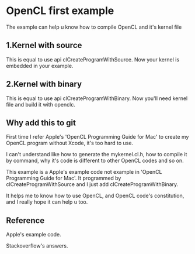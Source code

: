 # OpenCL first example

The example can help u know how to compile OpenCL and it's kernel file 

## 1.Kernel with source
This is equal to use api clCreateProgramWithSource.
Now your kernel is embedded in your example.

## 2.Kernel with binary
This is equal to use api clCreateProgramWithBinary.
Now you'll need kernel file and build it with openclc.

## Why add this to git
First time I refer Apple's 'OpenCL Programming Guide for Mac' to create my OpenCL program without Xcode, it's too hard to use.

I can't understand like how to generate the mykernel.cl.h, how to compile it by command, why it's code is different to other OpenCL codes and so on.

This example is a Apple's example code not example in 'OpenCL Programming Guide for Mac'. It programmed by clCreateProgramWithSource and I just add clCreateProgramWithBinary.

It helps me to know how to use OpenCL, and OpenCL code's constitution, and I really hope it can help u too.

## Reference
Apple's example code.

Stackoverflow's answers.
